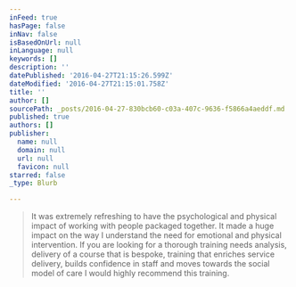```yaml
---
inFeed: true
hasPage: false
inNav: false
isBasedOnUrl: null
inLanguage: null
keywords: []
description: ''
datePublished: '2016-04-27T21:15:26.599Z'
dateModified: '2016-04-27T21:15:01.758Z'
title: ''
author: []
sourcePath: _posts/2016-04-27-830bcb60-c03a-407c-9636-f5866a4aeddf.md
published: true
authors: []
publisher:
  name: null
  domain: null
  url: null
  favicon: null
starred: false
_type: Blurb

---
```

> It was extremely refreshing to have the psychological and physical impact of working with people packaged together. It made a huge impact on the way I understand the need for emotional and physical intervention. If you are looking for a thorough training needs analysis, delivery of a course that is bespoke, training that enriches service delivery, builds confidence in staff and moves towards the social model of care I would highly recommend this training.